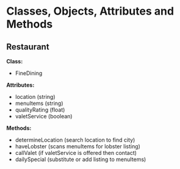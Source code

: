 # **Classes, Objects, Attributes and Methods**

## **Restaurant**

**Class:**

- FineDining

**Attributes:**

- location (string)
- menuItems (string)
- qualityRating (float)
- valetService (boolean)

**Methods:**

- determineLocation (search location to find city)
- haveLobster (scans menuItems for lobster listing)
- callValet (if valetService is offered then contact)
- dailySpecial (substitute or add listing to menuItems)
